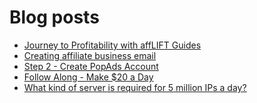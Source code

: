 # Blog posts
<!-- BLOG-POST-LIST:START -->
- [Journey to Profitability with affLIFT Guides](https://afflift.com/f/threads/journey-to-profitability-with-afflift-guides.10148/)
- [Creating affiliate business email](https://afflift.com/f/threads/creating-affiliate-business-email.10159/)
- [Step 2 - Create PopAds Account](https://afflift.com/f/threads/step-2-create-popads-account.2939/)
- [Follow Along - Make $20 a Day](https://afflift.com/f/threads/follow-along-make-20-a-day.10149/)
- [What kind of server is required for 5 million IPs a day?](https://afflift.com/f/threads/what-kind-of-server-is-required-for-5-million-ips-a-day.10157/)
<!-- BLOG-POST-LIST:END -->
